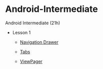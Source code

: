 # Android-Intermediate
Android Intermediate (21h)

 - Lesson 1

	 - [Navigation Drawer](https://github.com/BelatrixTraining/Android-Intermediate/blob/Lesson1/NavigationDrawer.md)
	 
	 - [Tabs](https://github.com/BelatrixTraining/Android-Intermediate/blob/Lesson1/Tabs.md)
	 
	 - [ViewPager](https://github.com/BelatrixTraining/Android-Intermediate/blob/Lesson1/ViewPager.md) 
	 
 
